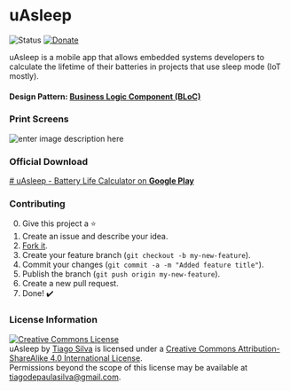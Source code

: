 # uAsleep
![Status](https://img.shields.io/badge/Status-Finished-green.svg) [![Donate](https://img.shields.io/badge/Donate-Buy%20Me%20a%20Coffee-yellow.svg)](https://www.buymeacoffee.com/TiagoPaulaSilva)

uAsleep is a mobile app that allows embedded systems developers to calculate the lifetime of their batteries in projects that use sleep mode (IoT mostly).

#### Design Pattern: [Business Logic Component (BLoC)](https://pub.dev/packages/bloc)

### Print Screens
![enter image description here](https://github.com/TiagoPaulaSilva/uAsleep/blob/master/lib/Printscreens/AppPrintScreens.jpg)

### Official Download
[# uAsleep - Battery Life Calculator on **Google Play**](https://play.google.com/store/apps/details?id=br.uasleep)

### Contributing
0. Give this project a :star:
1. Create an issue and describe your idea.
2. [Fork it](https://github.com/TiagoPaulaSilva/uAsleep/fork).
3. Create your feature branch (`git checkout -b my-new-feature`).
4. Commit your changes (`git commit -a -m "Added feature title"`).
5. Publish the branch (`git push origin my-new-feature`).
6. Create a new pull request.
7. Done! :heavy_check_mark:

### License Information
<a rel="license" href="http://creativecommons.org/licenses/by-sa/4.0/"><img alt="Creative Commons License" style="border-width:0" src="https://i.creativecommons.org/l/by-sa/4.0/88x31.png" /></a><br /><span xmlns:dct="http://purl.org/dc/terms/" property="dct:title">uAsleep</span> by <a xmlns:cc="http://creativecommons.org/ns#" href="https://github.com/TiagoPaulaSilva" property="cc:attributionName" rel="cc:attributionURL">Tiago Silva</a> is licensed under a <a rel="license" href="http://creativecommons.org/licenses/by-sa/4.0/">Creative Commons Attribution-ShareAlike 4.0 International License</a>.<br />Permissions beyond the scope of this license may be available at <a xmlns:cc="http://creativecommons.org/ns#" href="https://twitter.com/tiagopsilvaa" rel="cc:morePermissions">tiagodepaulasilva@gmail.com</a>.
